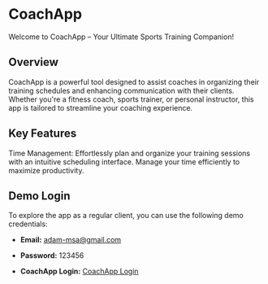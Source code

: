 # CoachApp
Welcome to CoachApp – Your Ultimate Sports Training Companion! 

## Overview
CoachApp is a powerful tool designed to assist coaches in organizing their training schedules and enhancing communication with their clients. Whether you're a fitness coach, sports trainer, or personal instructor, this app is tailored to streamline your coaching experience.

## Key Features
Time Management: Effortlessly plan and organize your training sessions with an intuitive scheduling interface. Manage your time efficiently to maximize productivity.

## Demo Login

To explore the app as a regular client, you can use the following demo credentials:

- **Email:** adam-msa@gmail.com
- **Password:** 123456

- **CoachApp Login:** [CoachApp Login](https://coach-msa.netlify.app/login)
